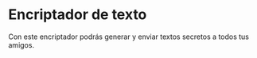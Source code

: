 # Encriptador de texto

Con este encriptador podrás generar y enviar textos secretos a todos tus amigos.
